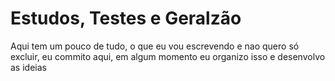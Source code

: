 # Estudos, Testes e Geralzão

Aqui tem um pouco de tudo, o que eu vou escrevendo e nao quero só excluir, eu commito aqui, em algum momento eu organizo isso e desenvolvo as ideias
